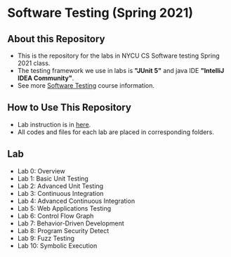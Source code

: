 # Software Testing (Spring 2021)

## About this Repository
* This is the repository for the labs in NYCU CS Software testing Spring 2021 class.
* The testing framework we use in labs is **"JUnit 5"** and java IDE **"IntelliJ IDEA Community"**.
* See more [Software Testing](https://timetable.nycu.edu.tw/?r=main/crsoutline&Acy=109&Sem=2&CrsNo=5259) course information.
## How to Use This Repository
* Lab instruction is in [here](https://github.com/iasthc/NYCU-Software-Testing-2021).
* All codes and files for each lab are placed in corresponding folders.

## Lab
* Lab 0: Overview 
* Lab 1: Basic Unit Testing 
* Lab 2: Advanced Unit Testing
* Lab 3: Continuous Integration 
* Lab 4: Advanced Continuous Integration
* Lab 5: Web Applications Testing
* Lab 6: Control Flow Graph
* Lab 7: Behavior-Driven Development
* Lab 8: Program Security Detect 
* Lab 9: Fuzz Testing 
* Lab 10: Symbolic Execution 

